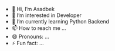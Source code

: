 - 👋 Hi, I’m Asadbek
- 👀 I’m interested in Developer
- 🌱 I’m currently learning Python Backend
- 📫 How to reach me ...
- 😄 Pronouns: ...
- ⚡ Fun fact: ...

<!---
Asadbeekk/Asadbeekk is a ✨ special ✨ repository because its `README.md` (this file) appears on your GitHub profile.
You can click the Preview link to take a look at your changes.
--->
